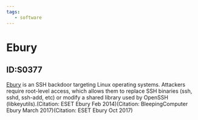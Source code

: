 ```yaml
---
tags:
   - software
---
```

# Ebury
## ID:S0377
[Ebury](/mitre/software/S0377) is an SSH backdoor targeting Linux operating systems. Attackers require root-level access, which allows them to replace SSH binaries (ssh, sshd, ssh-add, etc) or modify a shared library used by OpenSSH (libkeyutils).(Citation: ESET Ebury Feb 2014)(Citation: BleepingComputer Ebury March 2017)(Citation: ESET Ebury Oct 2017)
